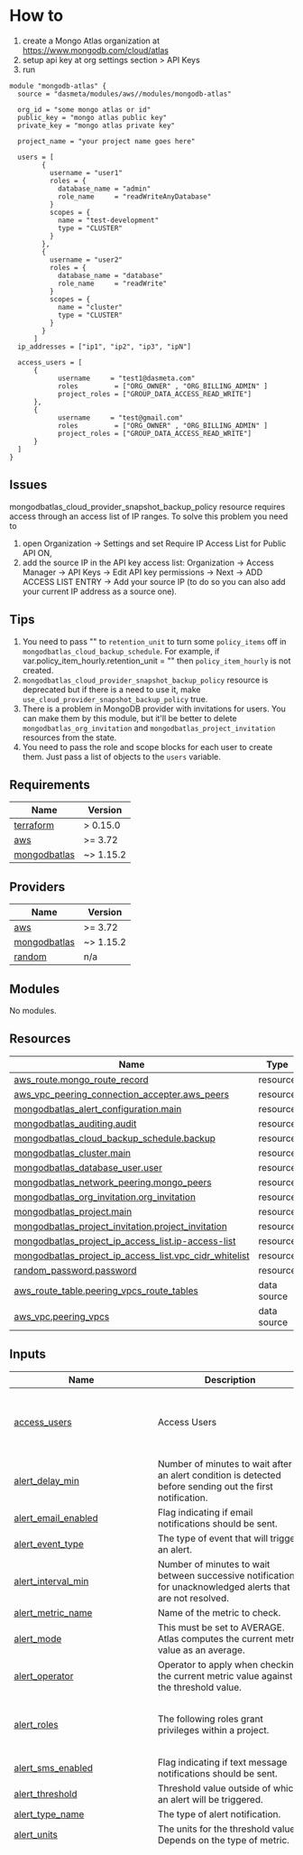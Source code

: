 # How to
1. create a Mongo Atlas organization at https://www.mongodb.com/cloud/atlas
2. setup api key at org settings section > API Keys
3. run
```
module "mongodb-atlas" {
  source = "dasmeta/modules/aws//modules/mongodb-atlas"

  org_id = "some mongo atlas or id"
  public_key = "mongo atlas public key"
  private_key = "mongo atlas private key"

  project_name = "your project name goes here"

  users = [
        {
          username = "user1"
          roles = {
            database_name = "admin"
            role_name     = "readWriteAnyDatabase"
          }
          scopes = {
            name = "test-development"
            type = "CLUSTER"
          }
        },
        {
          username = "user2"
          roles = {
            database_name = "database"
            role_name     = "readWrite"
          }
          scopes = {
            name = "cluster"
            type = "CLUSTER"
          }
        }
      ]
  ip_addresses = ["ip1", "ip2", "ip3", "ipN"]

  access_users = [
      {
            username     = "test1@dasmeta.com"
            roles         = ["ORG_OWNER" , "ORG_BILLING_ADMIN" ]
            project_roles = ["GROUP_DATA_ACCESS_READ_WRITE"]
      },
      {
            username     = "test@gmail.com"
            roles         = ["ORG_OWNER" , "ORG_BILLING_ADMIN" ]
            project_roles = ["GROUP_DATA_ACCESS_READ_WRITE"]
      }
  ]
}
```

## Issues
mongodbatlas_cloud_provider_snapshot_backup_policy resource requires access through an access list of IP ranges. To solve this problem you need to
1. open Organization -> Settings and set Require IP Access List for Public API ON,
2. add the source IP in the API key access list:
   Organization -> Access Manager -> API Keys -> Edit API key permissions -> Next -> ADD ACCESS LIST ENTRY -> Add your source IP
   (to do so you can also add your current IP address as a source one).

## Tips
1. You need to pass "" to `retention_unit` to turn some `policy_items` off in `mongodbatlas_cloud_backup_schedule`. For example, if var.policy_item_hourly.retention_unit = "" then `policy_item_hourly` is not created.
2. `mongodbatlas_cloud_provider_snapshot_backup_policy` resource is deprecated but if there is a need to use it, make `use_cloud_provider_snapshot_backup_policy` true.
3. There is a problem in MongoDB provider with invitations for users. You can make them by this module, but it'll be better to delete `mongodbatlas_org_invitation` and `mongodbatlas_project_invitation` resources from the state.
4. You need to pass the role and scope blocks for each user to create them. Just pass a list of objects to the `users` variable.

<!-- BEGINNING OF PRE-COMMIT-TERRAFORM DOCS HOOK -->
## Requirements

| Name | Version |
|------|---------|
| <a name="requirement_terraform"></a> [terraform](#requirement\_terraform) | > 0.15.0 |
| <a name="requirement_aws"></a> [aws](#requirement\_aws) | >= 3.72 |
| <a name="requirement_mongodbatlas"></a> [mongodbatlas](#requirement\_mongodbatlas) | ~> 1.15.2 |

## Providers

| Name | Version |
|------|---------|
| <a name="provider_aws"></a> [aws](#provider\_aws) | >= 3.72 |
| <a name="provider_mongodbatlas"></a> [mongodbatlas](#provider\_mongodbatlas) | ~> 1.15.2 |
| <a name="provider_random"></a> [random](#provider\_random) | n/a |

## Modules

No modules.

## Resources

| Name | Type |
|------|------|
| [aws_route.mongo_route_record](https://registry.terraform.io/providers/hashicorp/aws/latest/docs/resources/route) | resource |
| [aws_vpc_peering_connection_accepter.aws_peers](https://registry.terraform.io/providers/hashicorp/aws/latest/docs/resources/vpc_peering_connection_accepter) | resource |
| [mongodbatlas_alert_configuration.main](https://registry.terraform.io/providers/mongodb/mongodbatlas/latest/docs/resources/alert_configuration) | resource |
| [mongodbatlas_auditing.audit](https://registry.terraform.io/providers/mongodb/mongodbatlas/latest/docs/resources/auditing) | resource |
| [mongodbatlas_cloud_backup_schedule.backup](https://registry.terraform.io/providers/mongodb/mongodbatlas/latest/docs/resources/cloud_backup_schedule) | resource |
| [mongodbatlas_cluster.main](https://registry.terraform.io/providers/mongodb/mongodbatlas/latest/docs/resources/cluster) | resource |
| [mongodbatlas_database_user.user](https://registry.terraform.io/providers/mongodb/mongodbatlas/latest/docs/resources/database_user) | resource |
| [mongodbatlas_network_peering.mongo_peers](https://registry.terraform.io/providers/mongodb/mongodbatlas/latest/docs/resources/network_peering) | resource |
| [mongodbatlas_org_invitation.org_invitation](https://registry.terraform.io/providers/mongodb/mongodbatlas/latest/docs/resources/org_invitation) | resource |
| [mongodbatlas_project.main](https://registry.terraform.io/providers/mongodb/mongodbatlas/latest/docs/resources/project) | resource |
| [mongodbatlas_project_invitation.project_invitation](https://registry.terraform.io/providers/mongodb/mongodbatlas/latest/docs/resources/project_invitation) | resource |
| [mongodbatlas_project_ip_access_list.ip-access-list](https://registry.terraform.io/providers/mongodb/mongodbatlas/latest/docs/resources/project_ip_access_list) | resource |
| [mongodbatlas_project_ip_access_list.vpc_cidr_whitelist](https://registry.terraform.io/providers/mongodb/mongodbatlas/latest/docs/resources/project_ip_access_list) | resource |
| [random_password.password](https://registry.terraform.io/providers/hashicorp/random/latest/docs/resources/password) | resource |
| [aws_route_table.peering_vpcs_route_tables](https://registry.terraform.io/providers/hashicorp/aws/latest/docs/data-sources/route_table) | data source |
| [aws_vpc.peering_vpcs](https://registry.terraform.io/providers/hashicorp/aws/latest/docs/data-sources/vpc) | data source |

## Inputs

| Name | Description | Type | Default | Required |
|------|-------------|------|---------|:--------:|
| <a name="input_access_users"></a> [access\_users](#input\_access\_users) | Access Users | <pre>list(object({<br>    username      = string,<br>    roles         = list(string),<br>    project_roles = set(string)<br>  }))</pre> | `[]` | no |
| <a name="input_alert_delay_min"></a> [alert\_delay\_min](#input\_alert\_delay\_min) | Number of minutes to wait after an alert condition is detected before sending out the first notification. | `number` | `0` | no |
| <a name="input_alert_email_enabled"></a> [alert\_email\_enabled](#input\_alert\_email\_enabled) | Flag indicating if email notifications should be sent. | `bool` | `true` | no |
| <a name="input_alert_event_type"></a> [alert\_event\_type](#input\_alert\_event\_type) | The type of event that will trigger an alert. | `string` | `"OUTSIDE_METRIC_THRESHOLD"` | no |
| <a name="input_alert_interval_min"></a> [alert\_interval\_min](#input\_alert\_interval\_min) | Number of minutes to wait between successive notifications for unacknowledged alerts that are not resolved. | `number` | `5` | no |
| <a name="input_alert_metric_name"></a> [alert\_metric\_name](#input\_alert\_metric\_name) | Name of the metric to check. | `string` | `"NORMALIZED_SYSTEM_CPU_USER"` | no |
| <a name="input_alert_mode"></a> [alert\_mode](#input\_alert\_mode) | This must be set to AVERAGE. Atlas computes the current metric value as an average. | `string` | `"AVERAGE"` | no |
| <a name="input_alert_operator"></a> [alert\_operator](#input\_alert\_operator) | Operator to apply when checking the current metric value against the threshold value. | `string` | `"GREATER_THAN"` | no |
| <a name="input_alert_roles"></a> [alert\_roles](#input\_alert\_roles) | The following roles grant privileges within a project. | `list(string)` | <pre>[<br>  "GROUP_CLUSTER_MANAGER",<br>  "GROUP_OWNER"<br>]</pre> | no |
| <a name="input_alert_sms_enabled"></a> [alert\_sms\_enabled](#input\_alert\_sms\_enabled) | Flag indicating if text message notifications should be sent. | `bool` | `false` | no |
| <a name="input_alert_threshold"></a> [alert\_threshold](#input\_alert\_threshold) | Threshold value outside of which an alert will be triggered. | `number` | `99` | no |
| <a name="input_alert_type_name"></a> [alert\_type\_name](#input\_alert\_type\_name) | The type of alert notification. | `string` | `"GROUP"` | no |
| <a name="input_alert_units"></a> [alert\_units](#input\_alert\_units) | The units for the threshold value. Depends on the type of metric. | `string` | `"RAW"` | no |
| <a name="input_audit_filter"></a> [audit\_filter](#input\_audit\_filter) | JSON-formatted audit filter. All filters are chosen by default. | `map` | <pre>{<br>  "$or": [<br>    {<br>      "users": []<br>    },<br>    {<br>      "$and": [<br>        {<br>          "$or": [<br>            {<br>              "users": {<br>                "$elemMatch": {<br>                  "$or": [<br>                    {<br>                      "db": "admin"<br>                    },<br>                    {<br>                      "db": "$external"<br>                    }<br>                  ]<br>                }<br>              }<br>            },<br>            {<br>              "roles": {<br>                "$elemMatch": {<br>                  "$or": [<br>                    {<br>                      "db": "admin"<br>                    }<br>                  ]<br>                }<br>              }<br>            }<br>          ]<br>        },<br>        {<br>          "$or": [<br>            {<br>              "atype": "authCheck",<br>              "param.command": {<br>                "$in": [<br>                  "aggregate",<br>                  "count",<br>                  "distinct",<br>                  "group",<br>                  "mapReduce",<br>                  "geoNear",<br>                  "geoSearch",<br>                  "eval",<br>                  "find",<br>                  "getLastError",<br>                  "getMore",<br>                  "getPrevError",<br>                  "parallelCollectionScan",<br>                  "delete",<br>                  "findAndModify",<br>                  "insert",<br>                  "update",<br>                  "resetError"<br>                ]<br>              }<br>            },<br>            {<br>              "atype": {<br>                "$in": [<br>                  "authenticate",<br>                  "createCollection",<br>                  "createDatabase",<br>                  "createIndex",<br>                  "renameCollection",<br>                  "dropCollection",<br>                  "dropDatabase",<br>                  "dropIndex",<br>                  "createUser",<br>                  "dropUser",<br>                  "dropAllUsersFromDatabase",<br>                  "updateUser",<br>                  "grantRolesToUser",<br>                  "revokeRolesFromUser",<br>                  "createRole",<br>                  "updateRole",<br>                  "dropRole",<br>                  "dropAllRolesFromDatabase",<br>                  "grantRolesToRole",<br>                  "revokeRolesFromRole",<br>                  "grantPrivilegesToRole",<br>                  "revokePrivilegesFromRole",<br>                  "enableSharding",<br>                  "shardCollection",<br>                  "addShard",<br>                  "removeShard",<br>                  "shutdown",<br>                  "applicationMessage"<br>                ]<br>              }<br>            }<br>          ]<br>        }<br>      ]<br>    }<br>  ]<br>}</pre> | no |
| <a name="input_backing_provider_name"></a> [backing\_provider\_name](#input\_backing\_provider\_name) | Cloud service provider on which the server for a multi-tenant cluster is provisioned, valid for only when instanceSizeName is M2 or M5. | `string` | `null` | no |
| <a name="input_cloud_backup"></a> [cloud\_backup](#input\_cloud\_backup) | Enable Cloud Backup. | `bool` | `true` | no |
| <a name="input_cluster_configs"></a> [cluster\_configs](#input\_cluster\_configs) | Mongo atlas cluster configurations | <pre>object({<br>    cluster_type = string,<br>    replication_specs = object({<br>      num_shards      = number<br>      region_name     = string<br>      electable_nodes = number<br>      priority        = number<br>      read_only_nodes = number<br>    })<br>    auto_scaling_disk_gb_enabled = bool<br>    provider_name                = string # TODO: not sure if we really need to configure mongo atlas cluster provider, as we can use global variable var.provider_name. needs checking<br>    disk_size_gb                 = number<br>    provider_instance_size_name  = string<br>  })</pre> | <pre>{<br>  "auto_scaling_disk_gb_enabled": true,<br>  "cluster_type": "REPLICASET",<br>  "disk_size_gb": 100,<br>  "provider_instance_size_name": "M10",<br>  "provider_name": "AWS",<br>  "replication_specs": {<br>    "electable_nodes": 3,<br>    "num_shards": 1,<br>    "priority": 7,<br>    "read_only_nodes": 0,<br>    "region_name": "EU_CENTRAL_1"<br>  }<br>}</pre> | no |
| <a name="input_create_alert_configuration"></a> [create\_alert\_configuration](#input\_create\_alert\_configuration) | Whether to create mongodbatlas\_alert\_configuration or not. | `bool` | `true` | no |
| <a name="input_enable_auditing"></a> [enable\_auditing](#input\_enable\_auditing) | Whether to create mongodbatlas\_auditing or not. | `bool` | `false` | no |
| <a name="input_ip_addresses"></a> [ip\_addresses](#input\_ip\_addresses) | MongoDB Atlas IP Access List | `list(string)` | `[]` | no |
| <a name="input_mongo_db_major_version"></a> [mongo\_db\_major\_version](#input\_mongo\_db\_major\_version) | Mongo Atlas cluster version. | `string` | `"4.4"` | no |
| <a name="input_network_peering"></a> [network\_peering](#input\_network\_peering) | Network peering configs | <pre>list(object({<br>    accepter_region_name = string<br>    aws_account_id       = string<br>    vpc_id               = string<br>    # this option is for identifying private route table and creating route table record with target to mongodb peering, so you need to pass one of private subnets id<br>    # TODO: find better way for identifying vpc private route table, instead of using one of private subnets id<br>    subnet_id = string<br>    # IMPORTANT NOTE: this is something that you can chose from private address space and it should not overlap with VPC cidr,<br>    #  please check the following links for more info:<br>    # * https://www.mongodb.com/docs/atlas/security-vpc-peering/<br>    # * https://registry.terraform.io/providers/mongodb/mongodbatlas/latest/docs/resources/network_peering<br>    # * https://datatracker.ietf.org/doc/html/rfc1918.html#section-3<br>    atlas_cidr_block = string<br>  }))</pre> | `[]` | no |
| <a name="input_org_id"></a> [org\_id](#input\_org\_id) | MongoDB Atlas Organisation ID | `string` | n/a | yes |
| <a name="input_org_invitation_enabled"></a> [org\_invitation\_enabled](#input\_org\_invitation\_enabled) | Allows to controll wheather the invitation for organization will be created | `bool` | `false` | no |
| <a name="input_policy_item_daily"></a> [policy\_item\_daily](#input\_policy\_item\_daily) | n/a | `map` | <pre>{<br>  "frequency_interval": 1,<br>  "retention_unit": "days",<br>  "retention_value": 7<br>}</pre> | no |
| <a name="input_policy_item_hourly"></a> [policy\_item\_hourly](#input\_policy\_item\_hourly) | frequency\_interval - Desired frequency of the new backup policy item specified by frequency\_type. retention\_unit - Scope of the backup policy item: days, weeks, or months. retention\_value - Value to associate with retention\_unit. | `map` | <pre>{<br>  "frequency_interval": 6,<br>  "retention_unit": "days",<br>  "retention_value": 2<br>}</pre> | no |
| <a name="input_policy_item_monthly"></a> [policy\_item\_monthly](#input\_policy\_item\_monthly) | n/a | `map` | <pre>{<br>  "frequency_interval": 40,<br>  "retention_unit": "months",<br>  "retention_value": 12<br>}</pre> | no |
| <a name="input_policy_item_weekly"></a> [policy\_item\_weekly](#input\_policy\_item\_weekly) | n/a | `map` | <pre>{<br>  "frequency_interval": 6,<br>  "retention_unit": "weeks",<br>  "retention_value": 4<br>}</pre> | no |
| <a name="input_project_name"></a> [project\_name](#input\_project\_name) | MongoDB Atlas Project Name | `string` | `"project"` | no |
| <a name="input_provider_name"></a> [provider\_name](#input\_provider\_name) | Cloud provider to whom the peering connection is being made. | `string` | `"AWS"` | no |
| <a name="input_provider_region_name"></a> [provider\_region\_name](#input\_provider\_region\_name) | Cloud service provider on which the server for a multi-tenant cluster is provisioned, valid for only when instanceSizeName is M2 or M5. | `string` | `null` | no |
| <a name="input_schedule_restore_window_days"></a> [schedule\_restore\_window\_days](#input\_schedule\_restore\_window\_days) | Number of days back in time you can restore to with point-in-time accuracy. | `number` | `1` | no |
| <a name="input_teams"></a> [teams](#input\_teams) | n/a | <pre>list(object({<br>    team_id    = string<br>    role_names = list(string)<br>  }))</pre> | `[]` | no |
| <a name="input_use_cloud_backup_schedule"></a> [use\_cloud\_backup\_schedule](#input\_use\_cloud\_backup\_schedule) | Whether to enable automated backups. | `bool` | `false` | no |
| <a name="input_users"></a> [users](#input\_users) | MongoDB Atlas users list, roles and scopes. | `list` | <pre>[<br>  {<br>    "roles": [<br>      {<br>        "database_name": "development",<br>        "role_name": "readWrite"<br>      }<br>    ],<br>    "scopes": [<br>      {<br>        "name": "cluster",<br>        "type": "CLUSTER"<br>      }<br>    ],<br>    "username": "alice"<br>  }<br>]</pre> | no |
| <a name="input_with_default_alerts_settings"></a> [with\_default\_alerts\_settings](#input\_with\_default\_alerts\_settings) | It allows users to disable the creation of the default alert settings. | `bool` | `true` | no |

## Outputs

| Name | Description |
|------|-------------|
| <a name="output_cluster_connection_string"></a> [cluster\_connection\_string](#output\_cluster\_connection\_string) | Mongodb connecton string |
| <a name="output_users"></a> [users](#output\_users) | n/a |
<!-- END OF PRE-COMMIT-TERRAFORM DOCS HOOK -->
